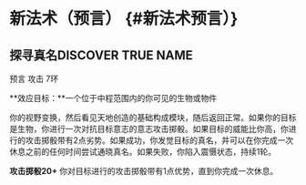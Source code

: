 # 新法术（预言） {#新法术预言）}

## **探寻真名DISCOVER TRUE NAME**

预言 攻击 7环

**效应目标：**一个位于中程范围内的你可见的生物或物件

你的视野变换，然后看见天地创造的基础构成模块，随后返回正常。如果你的目标是生物，你进行一次对抗目标意志的意志攻击掷骰。如果目标的威能比你高，你进行的攻击掷骰带有2点劣势。如果成功，你发觉目标的真名，并可以在你完成一次休息之前的任何时间尝试通晓真名。如果失败，你陷入震慑状态，持续1轮。

**攻击掷骰20+** 你对目标进行的攻击掷骰带有1点优势，直到你完成一次休息。
